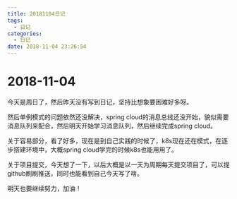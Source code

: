 ```yaml
---
title: 20181104日记
tags:
  - 日记
categories:
  - 日记
date: 2018-11-04 23:26:54
---
```



# 2018-11-04

今天是周日了，然后昨天没有写到日记，坚持比想象要困难好多呀。

然后单例模式的问题依然还没解决，spring cloud的消息总线还没开始，貌似需要消息队列来配合，然后明天开始学习消息队列，然后继续完成spring cloud。

关于容易部分，看了好多，现在是到自己实践的时候了，k8s现在还在模式，在逐步搭建环境中，大概spring cloud学完的时候k8s也能用用了。

关于项目提交，今天想了一下，以后大概是以一天为周期每天提交项目了，可以提github刷刷推送，同时也能看到自己今天写了啥。

明天也要继续努力，加油！
